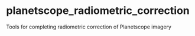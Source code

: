 # planetscope_radiometric_correction
Tools for completing radiometric correction of Planetscope imagery
